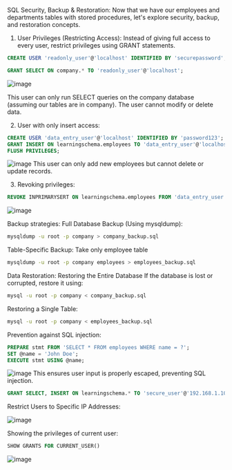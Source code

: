 SQL Security, Backup & Restoration:
Now that we have our employees and departments tables with stored procedures, let's explore security, backup, and restoration concepts.

1.	User Privileges (Restricting Access):
Instead of giving full access to every user, restrict privileges using GRANT statements.

```sql
CREATE USER 'readonly_user'@'localhost' IDENTIFIED BY 'securepassword';

GRANT SELECT ON company.* TO 'readonly_user'@'localhost';
```

![image](https://github.com/user-attachments/assets/71ee3dce-809b-4324-b2e1-1c9303844d60)

This user can only run SELECT queries on the company database (assuming our tables are in company). The user cannot modify or delete data.

2. User with only insert access:
```sql
CREATE USER 'data_entry_user'@'localhost' IDENTIFIED BY 'password123';
GRANT INSERT ON learningschema.employees TO 'data_entry_user'@'localhost';
FLUSH PRIVILEGES;
```   
![image](https://github.com/user-attachments/assets/5a82df3b-b22f-4b4f-8a80-f1914a52bced)
This user can only add new employees but cannot delete or update records.

3.	Revoking privileges:
```sql
REVOKE INPRIMARYSERT ON learningschema.employees FROM 'data_entry_user'@'localhost';

```
![image](https://github.com/user-attachments/assets/e46d8a61-b152-44e6-bd9a-088b02ddc002)

Backup strategies:
Full Database Backup (Using mysqldump):
``` bash
mysqldump -u root -p company > company_backup.sql
```

Table-Specific Backup: Take only employee table
``` bash
mysqldump -u root -p company employees > employees_backup.sql
```
Data Restoration:
Restoring the Entire Database
If the database is lost or corrupted, restore it using:
```bash
mysql -u root -p company < company_backup.sql
```
Restoring a Single Table:
```bash
mysql -u root -p company < employees_backup.sql
```
Prevention against SQL injection:
```sql
PREPARE stmt FROM 'SELECT * FROM employees WHERE name = ?';
SET @name = 'John Doe';
EXECUTE stmt USING @name;
```

![image](https://github.com/user-attachments/assets/d1eef931-9dae-43ce-864f-714fe4fdf9b1)
This ensures user input is properly escaped, preventing SQL injection.
```sql
GRANT SELECT, INSERT ON learningschema.* TO 'secure_user'@'192.168.1.100';

```
Restrict Users to Specific IP Addresses:

![image](https://github.com/user-attachments/assets/e748eeee-9d7e-40df-9d6c-98f05d999517)

Showing the privileges of current user:
```sql
SHOW GRANTS FOR CURRENT_USER()
```
![image](https://github.com/user-attachments/assets/b2b30d09-71c7-4c91-b600-e216f9224353)


